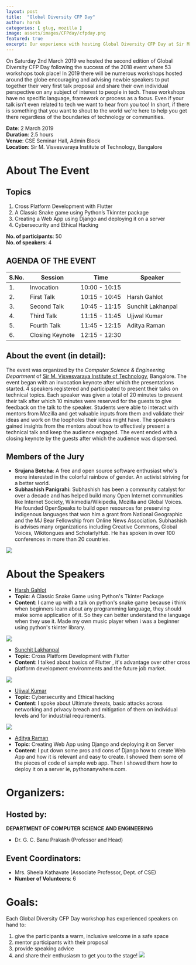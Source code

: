 ```yaml
---
layout: post
title:  "Global Diversity CFP Day"
author: harsh
categories: [ glug, mozilla ]
image: assets/images/CFPday/cfpday.png
featured: true
excerpt: Our experience with hosting Global Diversity CFP Day at Sir M. Visvesvaraya Institute of Technology, Bangalore, in association with Mozilla.
---
```

On Saturday 2nd March 2019 we hosted the second edition of Global Diversity CFP Day following the success of the 2018 event where 53 workshops took place!
In 2019 there will be numerous workshops hosted around the globe encouraging and advising newbie speakers to put together their very first talk proposal and share their own individual perspective on any subject of interest to people in tech.
These workshops have no specific language, framework or process as a focus. Even if your talk isn’t even related to tech we want to hear from you too! In short, if there is something that you want to shout to the world we're here to help you get there regardless of the boundaries of technology or communities.

**Date**:  2 March 2019  
**Duration**: 2.5 hours  
**Venue**: CSE Seminar Hall, Admin Block  
**Location**: Sir M. Visvesvaraya Institute of Technology, Bangalore  


# About The Event

## Topics
1. Cross Platform Development with Flutter
2. A Classic Snake game using Python’s Tkinnter package
3. Creating a Web App using Django and deploying it on a server
4. Cybersecurity and Ethical Hacking

**No. of participants**: 50  
**No. of speakers**: 4


## AGENDA OF THE EVENT

| S.No. | Session | Time | Speaker |
|-----|---------|------|---------|
|  1. | Invocation  | 10:00 - 10:15  |  |
|  2. | First Talk | 10:15 - 10:45  | Harsh Gahlot |
|  3. | Second Talk | 10:45 - 11:15 | Sunchit Lakhanpal |
|  4. | Third Talk | 11:15 - 11:45 | Ujjwal Kumar |
|  5. | Fourth Talk | 11:45 - 12:15 | Aditya Raman |
|  6. | Closing Keynote | 12:15 - 12:30 | |




## About the event (in detail):
The event was organized by the *Computer Science & Engineering Department* of [Sir M. Visvesvaraya Institute of Technology](https://www.sirmvit.edu/), Bangalore. The event began with an invocation keynote after which the presentations started. 4 speakers registered and participated to present their talks on technical topics. Each speaker was given a total of 20 minutes to present their talk after which 10 minutes were reserved for the guests to give feedback on the talk to the speaker.
Students were able to interact with mentors from Mozilla and get valuable inputs from them and validate their ideas and work on the loopholes their ideas might have. The speakers gained insights from the mentors about how to effectively present a technical talk and keep the audience engaged. The event ended with a closing keynote by the guests after which the audience was dispersed.

## Members of the Jury
- **Srujana Botcha**:
A free and open source software enthusiast who's more interested in the colorful rainbow of gender. An activist striving for a better world.
- **Subhashish Panigrahi:**
Subhashish has been a community catalyst for over a decade and has helped build many Open Internet communities like Internet Society, Wikimedia/Wikipedia, Mozilla and Global Voices. He founded OpenSpeaks to build open resources for preserving indigenous languages that won him a grant from National Geographic and the MJ Bear Fellowship from Online News Association. Subhashish is advises many organizations including Creative Commons, Global Voices, Wikitongues and ScholarlyHub. He has spoken in over 100 conferences in more than 20 countries.

![](/assets/images/CFPday/speaker.jpg)

# About the Speakers

- [Harsh Gahlot](https://twitter.com/Hersh257)
- **Topic**: A Classic Snake Game using Python's Tkinter Package
- **Content**: I came up with a talk on python's snake game because i think when beginners learn about any programming language, they should make some application of it. So they can better understand the language when they use it. Made my own music player when i was a beginner using python's tkinter library.

![](/assets/images/CFPday/techspeak.jpg)

- [Sunchit Lakhanpal](https://twitter.com/SLakhanpal17)
- **Topic**: Cross Platform Development with Flutter
- **Content**: I talked about basics of Flutter , it's advantage over other cross platform development environments and the future job market.

![](/assets/images/CFPday/flutter.jpg)

- [Ujjwal Kumar](https://twitter.com/Ujwal07kumar)
- **Topic**: Cybersecurity and Ethical hacking
- **Content**: I spoke about Ultimate threats, basic attacks across networking and privacy breach and mitigation of them on individual levels and for industrial requirements.

![](/assets/images/CFPday/cyber.jpg)

- [Aditya Raman](https://twitter.com/_adityaraman)
- **Topic**: Creating Web App using Django and deploying it on Server
- **Content**: I put down some pros and cons of Django how to create Web App and how it is relevant and easy to create. I showed them some of the pieces of code of sample web app. Then I showed them how to deploy it on a server ie, pythonanywhere.com.

# Organizers:
## Hosted by:
**DEPARTMENT OF COMPUTER SCIENCE AND ENGINEERING**
- Dr. G. C. Banu Prakash (Professor and Head)

## Event Coordinators:
- Mrs. Sheela Kathavate (Associate Professor, Dept. of CSE)
- **Number of Volunteers**: 6

# Goals:
Each Global Diversity CFP Day workshop has experienced speakers on hand to:
1. give the participants a warm, inclusive welcome in a safe space
2. mentor participants with their proposal
3. provide speaking advice
4. and share their enthusiasm to get you to the stage!
![](/assets/images/CFPday/organisers.jpg)
